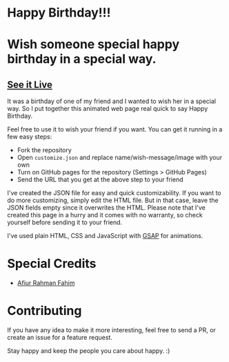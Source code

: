 # Happy Birthday!!!

# Wish someone special happy birthday in a special way.

## [See it Live](https://damantha.tk/Happy-BirthDay/)

It was a birthday of one of my friend and I wanted to wish her in a special way. So I put together this animated web page real quick to say Happy Birthday.

Feel free to use it to wish your friend if you want.
You can get it running in a few easy steps:

* Fork the repository
* Open `customize.json` and replace name/wish-message/image with your own
* Turn on GitHub pages for the repository (Settings > GitHub Pages)
* Send the URL that you get at the above step to your friend

I've created the JSON file for easy and quick customizability. If you want to do more customizing, simply edit the HTML file. But in that case, leave the JSON fields empty since it overwrites the HTML. Please note that I've created this page in a hurry and it comes with no warranty, so check yourself before sending it to your friend.

I've used plain HTML, CSS and JavaScript with [GSAP](https://greensock.com/gsap) for animations.


# Special Credits 
- [Afiur Rahman Fahim](https://github.com/faahim/)

# Contributing

If you have any idea to make it more interesting, feel free to send a PR, or create an issue for a feature request.

Stay happy and keep the people you care about happy. :)

